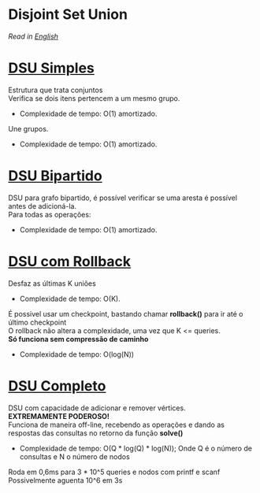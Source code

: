 # Disjoint Set Union

*Read in [English](README.en.md)*

# [DSU Simples](dsu.cpp)
Estrutura que trata conjuntos\
Verifica se dois itens pertencem a um mesmo grupo.
* Complexidade de tempo: O(1) amortizado.

Une grupos.
* Complexidade de tempo: O(1) amortizado.

# [DSU Bipartido](bipartite_dsu.cpp)
DSU para grafo bipartido, é possível verificar se uma aresta é possível antes de adicioná-la.\
Para todas as operações:
* Complexidade de tempo: O(1) amortizado.

# [DSU com Rollback](rollback_dsu.cpp)
Desfaz as últimas K uniões
* Complexidade de tempo: O(K).

É possivel usar um checkpoint, bastando chamar **rollback()** para ir até o último checkpoint\
O rollback não altera a complexidade, uma vez que K <= queries.\
**Só funciona sem compressão de caminho**
* Complexidade de tempo: O(log(N))

# [DSU Completo](full_dsu.cpp)
DSU com capacidade de adicionar e remover vértices.\
**EXTREMAMENTE PODEROSO!**\
Funciona de maneira off-line, recebendo as operações e dando as respostas das consultas no retorno da função **solve()**
* Complexidade de tempo: O(Q * log(Q) * log(N)); Onde Q é o número de consultas e N o número de nodos

Roda em 0,6ms para 3 * 10^5 queries e nodos com printf e scanf\
Possivelmente aguenta 10^6 em 3s


